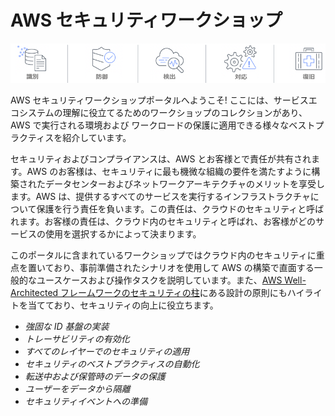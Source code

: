 # AWS セキュリティワークショップ

![Components](assets/images/csf-core-functions.png "NIST Cybersecurity Framework Core Functions")

AWS セキュリティワークショップポータルへようこそ! ここには、サービスエコシステムの理解に役立てるためのワークショップのコレクションがあり、AWS で実行される環境および ワークロードの保護に適用できる様々なベストプラクティスを紹介しています。

セキュリティおよびコンプライアンスは、AWS とお客様とで責任が共有されます。AWS のお客様は、セキュリティに最も機微な組織の要件を満たすように構築されたデータセンターおよびネットワークアーキテクチャのメリットを享受します。AWS は、提供するすべてのサービスを実行するインフラストラクチャについて保護を行う責任を負います。この責任は、クラウドのセキュリティと呼ばれます。お客様の責任は、クラウド内のセキュリティと呼ばれ、お客様がどのサービスの使用を選択するかによって決まります。

このポータルに含まれているワークショップではクラウド内のセキュリティに重点を置いており、事前準備されたシナリオを使用して AWS の構築で直面する一般的なユースケースおよび操作タスクを説明しています。また、<a href="https://d1.awsstatic.com/whitepapers/architecture/AWS-Security-Pillar.pdf" target="_blank">AWS Well-Architected フレームワークのセキュリティの柱</a>にある設計の原則にもハイライトを当てており、セキュリティの向上に役立ちます。

* *強固な ID 基盤の実装*
* *トレーサビリティの有効化*
* *すべてのレイヤーでのセキュリティの適用*
* *セキュリティのベストプラクティスの自動化*
* *転送中および保管時のデータの保護*
* *ユーザーをデータから隔離*
* *セキュリティイベントへの準備*
